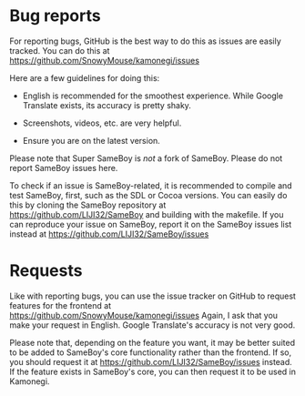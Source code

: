 # Bug reports

For reporting bugs, GitHub is the best way to do this as issues are easily
tracked. You can do this at https://github.com/SnowyMouse/kamonegi/issues

Here are a few guidelines for doing this:

* English is recommended for the smoothest experience. While Google Translate
  exists, its accuracy is pretty shaky.

* Screenshots, videos, etc. are very helpful.

* Ensure you are on the latest version.

Please note that Super SameBoy is *not* a fork of SameBoy. Please do not report
SameBoy issues here.

To check if an issue is SameBoy-related, it is recommended to compile and test
SameBoy, first, such as the SDL or Cocoa versions. You can easily do this by
cloning the SameBoy repository at https://github.com/LIJI32/SameBoy and building
with the makefile. If you can reproduce your issue on SameBoy, report it on the
SameBoy issues list instead at https://github.com/LIJI32/SameBoy/issues

# Requests

Like with reporting bugs, you can use the issue tracker on GitHub to request
features for the frontend at https://github.com/SnowyMouse/kamonegi/issues
Again, I ask that you make your request in English. Google Translate's accuracy
is not very good.

Please note that, depending on the feature you want, it may be better suited to
be added to SameBoy's core functionality rather than the frontend. If so, you
should request it at https://github.com/LIJI32/SameBoy/issues instead. If the
feature exists in SameBoy's core, you can then request it to be used in
Kamonegi.
